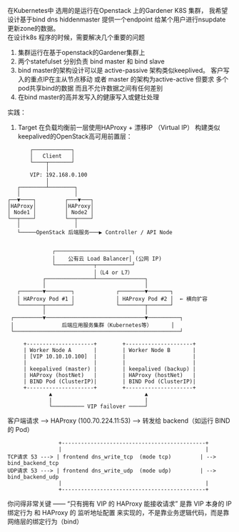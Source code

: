 

在Kubernetes中 选用的是运行在Openstack 上的Gardener K8S 集群， 
我希望设计基于bind dns hiddenmaster 提供一个endpoint 给某个用户进行nsupdate 更新zone的数据。  
在设计k8s 程序的时候，需要解决几个重要的问题
1. 集群运行在基于openstack的Gardener集群上
2. 两个statefulset 分别负责 bind master 和 bind slave
3. bind master的架构设计可以是 active-passive 架构类似keeplived。 客户写入的重点IP在主从节点移动 或者 master 的架构为active-active 但要求 多个pod共享bind的数据 而且不允许数据之间有任何差别
3. 在bind master的高并发写入的健康写入或健壮处理



实践：
1. Target 在负载均衡前一层使用HAProxy + 漂移IP （Virtual IP） 构建类似keepalived的OpenStack高可用前置层：

```
       ┌────────────┐
       │   Client   │
       └────┬───────┘ 
            │
       VIP: 192.168.0.100
            │
   ┌────────┴────────┐
   │                 │
┌──▼────┐         ┌───▼───┐
│HAProxy│         │HAProxy│
│ Node1 │         │ Node2 │
└──┬────┘         └──┬────┘
   │                 │
   └─────OpenStack 后端服务───▶ Controller / API Node


              ┌────────────────────────┐
              │    公有云 Load Balancer│ (公网 IP)
              └────────────┬───────────┘
                           │（L4 or L7）
           ┌───────────────┴───────────────┐
           │                               │
   ┌───────▼────────┐             ┌────────▼───────┐
   │ HAProxy Pod #1 │             │ HAProxy Pod #2 │  ← 横向扩容
   └───────┬────────┘             └────────┬───────┘
           │                               │
 ┌─────────▼───────────────────────────────▼──────────┐
 │               后端应用服务集群（Kubernetes等）      │
 └────────────────────────────────────────────────────┘

     +---------------------+        +---------------------+
     | Worker Node A       |        | Worker Node B       |
     | [VIP 10.10.10.100]  |        |                     |
     |                     |        |                     |
     | keepalived (master) |        | keepalived (backup) |
     | HAProxy (hostNet)   |        | HAProxy (hostNet)   |
     | BIND Pod (ClusterIP)|        | BIND Pod (ClusterIP)|
     +---------------------+        +---------------------+
             ▲                             ▲
             |                             |
             └────────── VIP failover ─────┘

```

客户端请求 --> HAProxy (100.70.224.11:53) --> 转发给 backend（如运行 BIND 的 Pod）

```
                +---------------------------------------------+
                |                                             |
TCP请求 53 ---> | frontend dns_write_tcp  (mode tcp)         | --> bind_backend_tcp
UDP请求 53 ---> | frontend dns_write_udp  (mode udp)         | --> bind_backend_udp
                |                                             |
                +---------------------------------------------+
```

你问得非常关键 —— “只有拥有 VIP 的 HAProxy 能接收请求” 是靠 VIP 本身的 IP 绑定行为 和 HAProxy 的 监听地址配置 来实现的，不是靠业务逻辑代码，而是靠网络层的绑定行为（bind）